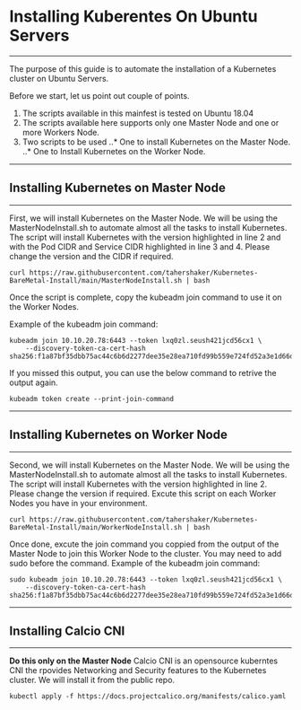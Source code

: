 # Installing Kuberentes On Ubuntu Servers
---
The purpose of this guide is to automate the installation of a Kubernetes cluster on Ubuntu Servers.

Before we start, let us point out couple of points.
1. The scripts available in this mainfest is tested on Ubuntu 18.04
2. The scripts available here supports only one Master Node and one or more Workers Node.
3. Two scripts to be used
..* One to install Kubernetes on the Master Node.
..* One to Install Kubernetes on the Worker Node.

---

## Installing Kubernetes on Master Node
---
First, we will install Kubernetes on the Master Node. We will be using the MasterNodeInstall.sh to automate almost all the tasks to install Kubernetes.
The script will install Kubernetes with the version highlighted in line 2 and with the Pod CIDR and Service CIDR highlighted in line 3 and 4. Please change the version and the CIDR if required.

```
curl https://raw.githubusercontent.com/tahershaker/Kubernetes-BareMetal-Install/main/MasterNodeInstall.sh | bash
```

Once the script is complete, copy the kubeadm join command to use it on the Worker Nodes. 

Example of the kubeadm join command:

```
kubeadm join 10.10.20.78:6443 --token lxq0zl.seush421jcd56cx1 \
    --discovery-token-ca-cert-hash sha256:f1a87bf35dbb75ac44c6b6d2277dee35e28ea710fd99b559e724fd52a3e1d66d
```

If you missed this output, you can use the below command to retrive the output again.
```
kubeadm token create --print-join-command
```

---

## Installing Kubernetes on Worker Node
---
Second, we will install Kubernetes on the Master Node. We will be using the MasterNodeInstall.sh to automate almost all the tasks to install Kubernetes.
The script will install Kubernetes with the version highlighted in line 2. Please change the version if required. Excute this script on each Worker Nodes you have in your environment.

```
curl https://raw.githubusercontent.com/tahershaker/Kubernetes-BareMetal-Install/main/WorkerNodeInstall.sh | bash
```

Once done, excute the join command you coppied from the output of the Master Node to join this Worker Node to the cluster. You may need to add sudo before the command. 
Example of the kubeadm join command:

```
sudo kubeadm join 10.10.20.78:6443 --token lxq0zl.seush421jcd56cx1 \
    --discovery-token-ca-cert-hash sha256:f1a87bf35dbb75ac44c6b6d2277dee35e28ea710fd99b559e724fd52a3e1d66d
```

---

## Installing Calcio CNI
---
**Do this only on the Master Node**
  Calcio CNI is an opensource kuberntes CNI the rpovides Networking and Security features to the Kubernetes cluster. We will install it from the public repo.
```
kubectl apply -f https://docs.projectcalico.org/manifests/calico.yaml
```
